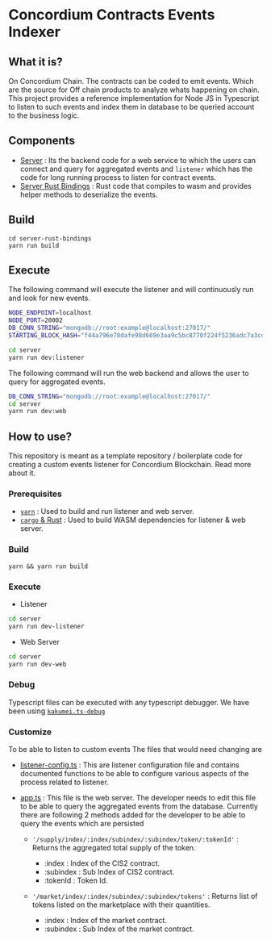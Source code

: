 # Concordium Contracts Events Indexer

## What it is?

On Concordium Chain. The contracts can be coded to emit events. Which are the source for Off chain products to analyze whats happening on chain.
This project provides a reference implementation for Node JS in Typescript to listen to such events and index them in database to be queried account to the business logic.

## Components

-   [Server](./server) : Its the backend code for a web service to which the users can connect and query for aggregated events and `listener` which has the code for long running process to listen for contract events.
-   [Server Rust Bindings](./server-rust-bindings) : Rust code that compiles to wasm and provides helper methods to deserialize the events.

## Build

```
cd server-rust-bindings
yarn run build
```

## Execute

The following command will execute the listener and will continuously run and look for new events.

```bash
NODE_ENDPOINT=localhost
NODE_PORT=20002
DB_CONN_STRING="mongodb://root:example@localhost:27017/"
STARTING_BLOCK_HASH="f44a796e78dafe98d669e3aa9c5bc8770f224f5236adc7a3cd90fdecf1d4b361"

cd server
yarn run dev:listener
```

The following command will run the web backend and allows the user to query for aggregated events.

```bash
DB_CONN_STRING="mongodb://root:example@localhost:27017/"
cd server
yarn run dev:web
```

## How to use?

This repository is meant as a template repository / boilerplate code for creating a custom events listener for Concordium Blockchain. Read more about it.

### Prerequisites

-   [`yarn`](https://classic.yarnpkg.com/en/docs/install#debian-stable) : Used to build and run listener and web server.
-   [`cargo` & Rust](https://doc.rust-lang.org/cargo/getting-started/installation.html) : Used to build WASM dependencies for listener & web server.

### Build

`yarn && yarn run build`

### Execute

-   Listener

```bash
cd server
yarn run dev-listener
```

-   Web Server

```bash
cd server
yarn run dev-web
```

### Debug

Typescript files can be executed with any typescript debugger. We have been using [`kakumei.ts-debug`](https://marketplace.visualstudio.com/items?itemName=kakumei.ts-debug)

### Customize

To be able to listen to custom events
The files that would need changing are

-   [listener-config.ts](./server/src/listener-config.ts) :
    This are listener configuration file and contains documented functions to be able to configure various aspects of the process related to listener.
-   [app.ts](./server/src/app.ts) :
    This file is the web server. The developer needs to edit this file to be able to query the aggregated events from the database. Currently there are following 2 methods added for the developer to be able to query the events which are persisted

    -   `'/supply/index/:index/subindex/:subindex/token/:tokenId'` :
        Returns the aggregated total supply of the token.

        -   :index : Index of the CIS2 contract.
        -   :subindex : Sub Index of CIS2 contract.
        -   :tokenId : Token Id.

    -   `'/market/index/:index/subindex/:subindex/tokens'` :
        Returns list of tokens listed on the marketplace with their quantities.
        -   :index : Index of the market contract.
        -   :subindex : Sub Index of the market contract.
